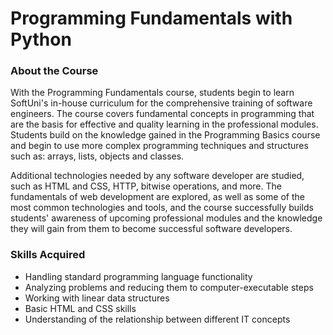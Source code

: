 # Programming Fundamentals with Python

### About the Course

  With the Programming Fundamentals course, students begin to learn SoftUni's in-house curriculum for the comprehensive training of software engineers. The course covers fundamental concepts in programming that are the basis for effective and quality learning in the professional modules. Students build on the knowledge gained in the Programming Basics course and begin to use more complex programming techniques and structures such as: arrays, lists, objects and classes.

  Additional technologies needed by any software developer are studied, such as HTML and CSS, HTTP, bitwise operations, and more. The fundamentals of web development are explored, as well as some of the most common technologies and tools, and the course successfully builds students' awareness of upcoming professional modules and the knowledge they will gain from them to become successful software developers.

### Skills Acquired

- Handling standard programming language functionality
- Analyzing problems and reducing them to computer-executable steps
- Working with linear data structures
- Basic HTML and CSS skills
- Understanding of the relationship between different IT concepts
